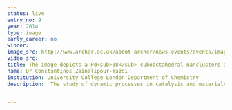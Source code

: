 ```yaml
---
status: live
entry_no: 9
year: 2014
type: image 
early_career: no 
winner: 
image_src: http://www.archer.ac.uk/about-archer/news-events/events/image-comp/gallery-2014/09_Entry_800.jpg
video_src: 
title: The image depicts a Pd<sub>38</sub> cubooctahedral nanclusters at various degrees of adsorbate saturation
name: Dr Constantinos Zeinalipour-Yazdi
institution: University College London Department of Chemistry
description:  The study of dynamic processes in catalysis and materials chemistry using accurate quantum mechanical calculations is a computationally demanding process. The high performance computing resources offered by ARCHER through the Materials Chemistry Consortium are pivotal for the performance of such calculations. In this study we explore through hybrid-DFT molecular dynamics simulations the spatial and time evolution of adsorbates on the surface of nanoclusters. This research has resulted in fascinating simulations with respect to the dynamic motion of adsorbates on the surface of nanoparticles at high coverages.

  
---
```

